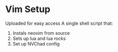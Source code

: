 # Vim Setup
Uploaded for easy access
A single shell script that:
1. Instals neovim from source
2. Sets up lua and lua rocks
3. Set up NVChad config
